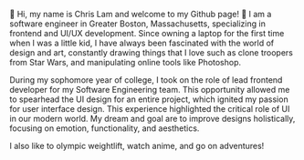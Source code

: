 👋 Hi, my name is Chris Lam and welcome to my Github page! 👋 I am a software engineer in Greater Boston, Massachusetts, specializing in frontend and UI/UX development. Since owning a laptop for the first time when I was a little kid, I have always been fascinated with the world of design and art, constantly drawing things that I love such as clone troopers from Star Wars, and manipulating online tools like Photoshop.

During my sophomore year of college, I took on the role of lead frontend developer for my Software Engineering team. This opportunity allowed me to spearhead the UI design for an entire project, which ignited my passion for user interface design. This experience highlighted the critical role of UI in our modern world. My dream and goal are to improve designs holistically, focusing on emotion, functionality, and aesthetics.

I also like to olympic weightlift, watch anime, and go on adventures!
